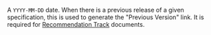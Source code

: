 A `YYYY-MM-DD` date. When there is a previous release of a given specification, this is used to generate the "Previous Version" link. It is required for [Recommendation Track](https://www.w3.org/2003/06/Process-20030618/tr.html) documents. 